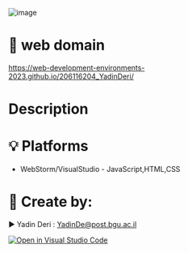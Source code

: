 

![image](https://user-images.githubusercontent.com/76015915/226655079-8155b25f-3d20-4372-be4a-0139e05621f0.png)


# 📡 web domain

https://web-development-environments-2023.github.io/206116204_YadinDeri/


# Description


# 💡 Platforms
- WebStorm/VisualStudio - JavaScript,HTML,CSS


# 📎 Create by:

▶️ Yadin Deri : YadinDe@post.bgu.ac.il


[![Open in Visual Studio Code](https://classroom.github.com/assets/open-in-vscode-c66648af7eb3fe8bc4f294546bfd86ef473780cde1dea487d3c4ff354943c9ae.svg)](https://classroom.github.com/online_ide?assignment_repo_id=10490159&assignment_repo_type=AssignmentRepo)

